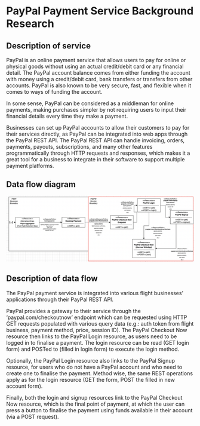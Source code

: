 # PayPal Payment Service Background Research

## Description of service
PayPal is an online payment service that allows users to pay for online or physical goods without using an actual credit/debit card or any financial detail. The PayPal account balance comes from either funding the account with money using a credit/debit card, bank transfers or transfers from other accounts. PayPal is also known to be very secure, fast, and flexible when it comes to ways of funding the account.

In some sense, PayPal can be considered as a middleman for online payments, making purchases simpler by not requiring users to input their financial details every time they make a payment.

Businesses can set up PayPal accounts to allow their customers to pay for their services directly, as PayPal can be integrated into web apps through the PayPal REST API. 
The PayPal REST API can handle invoicing, orders, payments, payouts, subscriptions, and many other features programmatically through HTTP requests and responses, which makes it a great tool for a business to integrate in their software to support multiple payment platforms.

## Data flow diagram
![PayPal Payment Service Dataflow Diagram](dataflow_diagram.png?raw=true "PayPal Payment Service Dataflow Diagram")

## Description of data flow
The PayPal payment service is integrated into various flight businesses’ applications through their PayPal REST API. 

PayPal provides a gateway to their service through the ‘paypal.com/checkoutnow’ endpoint which can be requested using HTTP GET requests populated with various query data (e.g.: auth token from flight business, payment method, price, session ID). The PayPal Checkout Now resource then links to the PayPal Login resource, as users need to be logged in to finalise a payment. The login resource can be read (GET login form) and POSTed to (filled in login form) to execute the login method.

Optionally, the PayPal Login resource also links to the PayPal Signup resource, for users who do not have a PayPal account and who need to create one to finalise the payment. Method wise, the same REST operations apply as for the login resource (GET the form, POST the filled in new account form).

Finally, both the login and signup resources link to the PayPal Checkout Now resource, which is the final point of payment, at which the user can press a button to finalise the payment using funds available in their account (via a POST request). 
